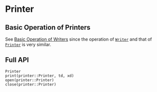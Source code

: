 # Printer

## Basic Operation of Printers

See [Basic Operation of Writers](@ref) since the operation of [`Writer`](@ref) and that of [`Printer`](@ref) is very similar.

## Full API
```@docs
Printer
print(printer::Printer, td, xd)
open(printer::Printer) 
close(printer::Printer)
```